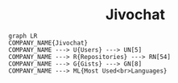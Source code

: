 <h1 align="center">Jivochat</h1>

```mermaid
graph LR
COMPANY_NAME{Jivochat}
COMPANY_NAME ---> U{Users} ---> UN[5]
COMPANY_NAME ---> R{Repositories} ---> RN[54]
COMPANY_NAME ---> G{Gists} ---> GN[8]
COMPANY_NAME ---> ML{Most Used<br>Languages}
```
